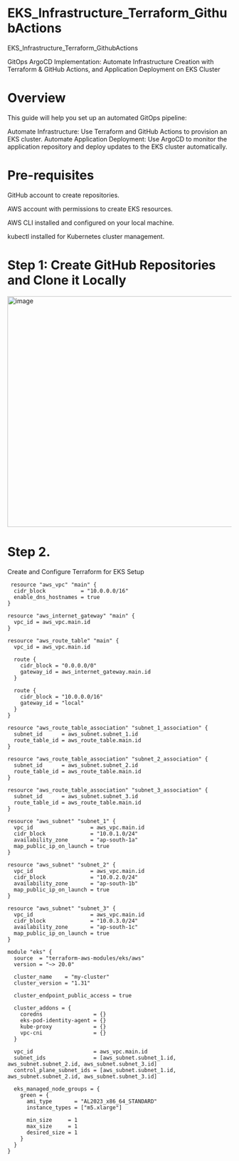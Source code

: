 # EKS_Infrastructure_Terraform_GithubActions
EKS_Infrastructure_Terraform_GithubActions

GitOps ArgoCD Implementation: Automate Infrastructure Creation with Terraform & GitHub Actions, and Application Deployment on EKS Cluster

# Overview
This guide will help you set up an automated GitOps pipeline:

Automate Infrastructure: Use Terraform and GitHub Actions to provision an EKS cluster.
Automate Application Deployment: Use ArgoCD to monitor the application repository and deploy updates to the EKS cluster automatically.

# Pre-requisites
GitHub account to create repositories.

AWS account with permissions to create EKS resources.

AWS CLI installed and configured on your local machine.

kubectl installed for Kubernetes cluster management.

# Step 1: Create GitHub Repositories and Clone it Locally

<img width="943" height="519" alt="image" src="https://github.com/user-attachments/assets/283836c6-3be3-46f5-979c-0a6cd7c9d82d" />

# Step 2.
Create and Configure Terraform for EKS Setup
```
 resource "aws_vpc" "main" {
  cidr_block           = "10.0.0.0/16"
  enable_dns_hostnames = true
}

resource "aws_internet_gateway" "main" {
  vpc_id = aws_vpc.main.id
}

resource "aws_route_table" "main" {
  vpc_id = aws_vpc.main.id

  route {
    cidr_block = "0.0.0.0/0"
    gateway_id = aws_internet_gateway.main.id
  }

  route {
    cidr_block = "10.0.0.0/16"
    gateway_id = "local"
  }
}

resource "aws_route_table_association" "subnet_1_association" {
  subnet_id      = aws_subnet.subnet_1.id
  route_table_id = aws_route_table.main.id
}

resource "aws_route_table_association" "subnet_2_association" {
  subnet_id      = aws_subnet.subnet_2.id
  route_table_id = aws_route_table.main.id
}

resource "aws_route_table_association" "subnet_3_association" {
  subnet_id      = aws_subnet.subnet_3.id
  route_table_id = aws_route_table.main.id
}

resource "aws_subnet" "subnet_1" {
  vpc_id                  = aws_vpc.main.id
  cidr_block              = "10.0.1.0/24"
  availability_zone       = "ap-south-1a"
  map_public_ip_on_launch = true
}

resource "aws_subnet" "subnet_2" {
  vpc_id                  = aws_vpc.main.id
  cidr_block              = "10.0.2.0/24"
  availability_zone       = "ap-south-1b"
  map_public_ip_on_launch = true
}

resource "aws_subnet" "subnet_3" {
  vpc_id                  = aws_vpc.main.id
  cidr_block              = "10.0.3.0/24"
  availability_zone       = "ap-south-1c"
  map_public_ip_on_launch = true
}

module "eks" {
  source  = "terraform-aws-modules/eks/aws"
  version = "~> 20.0"

  cluster_name    = "my-cluster"
  cluster_version = "1.31"

  cluster_endpoint_public_access = true

  cluster_addons = {
    coredns                = {}
    eks-pod-identity-agent = {}
    kube-proxy             = {}
    vpc-cni                = {}
  }

  vpc_id                   = aws_vpc.main.id
  subnet_ids               = [aws_subnet.subnet_1.id, aws_subnet.subnet_2.id, aws_subnet.subnet_3.id]
  control_plane_subnet_ids = [aws_subnet.subnet_1.id, aws_subnet.subnet_2.id, aws_subnet.subnet_3.id]

  eks_managed_node_groups = {
    green = {
      ami_type       = "AL2023_x86_64_STANDARD"
      instance_types = ["m5.xlarge"]

      min_size     = 1
      max_size     = 1
      desired_size = 1
    }
  }
} 
